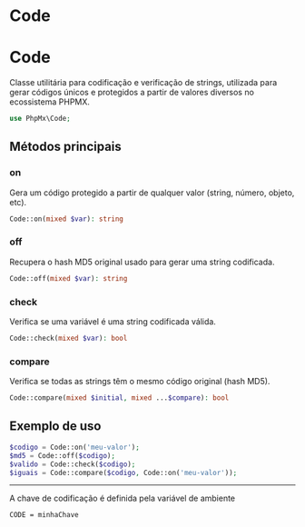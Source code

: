 # Code

# Code

Classe utilitária para codificação e verificação de strings, utilizada para gerar códigos únicos e protegidos a partir de valores diversos no ecossistema PHPMX.

```php
use PhpMx\Code;
```

## Métodos principais

### on

Gera um código protegido a partir de qualquer valor (string, número, objeto, etc).

```php
Code::on(mixed $var): string
```

### off

Recupera o hash MD5 original usado para gerar uma string codificada.

```php
Code::off(mixed $var): string
```

### check

Verifica se uma variável é uma string codificada válida.

```php
Code::check(mixed $var): bool
```

### compare

Verifica se todas as strings têm o mesmo código original (hash MD5).

```php
Code::compare(mixed $initial, mixed ...$compare): bool
```

## Exemplo de uso

```php
$codigo = Code::on('meu-valor');
$md5 = Code::off($codigo);
$valido = Code::check($codigo);
$iguais = Code::compare($codigo, Code::on('meu-valor'));
```

---

A chave de codificação é definida pela variável de ambiente

```
CODE = minhaChave
```
